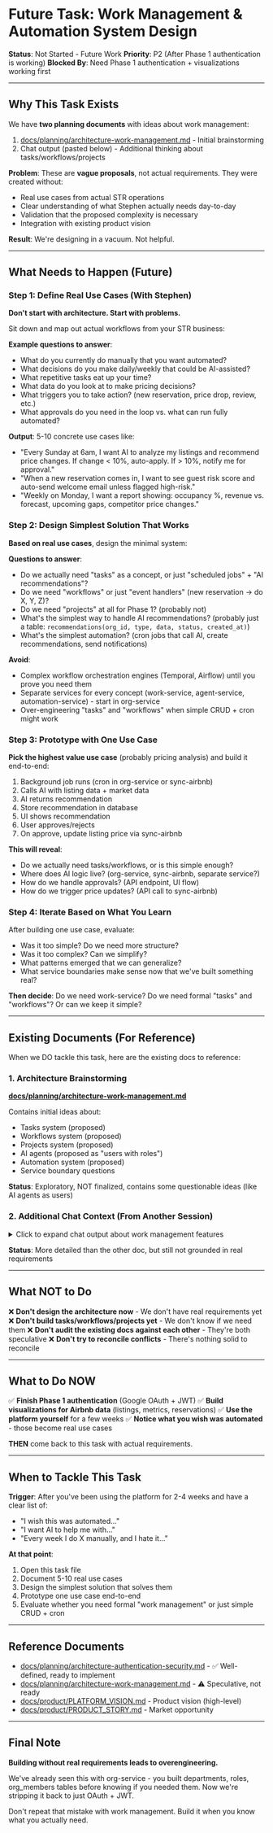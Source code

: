 # Future Task: Work Management & Automation System Design

**Status**: Not Started - Future Work
**Priority**: P2 (After Phase 1 authentication is working)
**Blocked By**: Need Phase 1 authentication + visualizations working first

---

## Why This Task Exists

We have **two planning documents** with ideas about work management:

1. [docs/planning/architecture-work-management.md](../docs/planning/architecture-work-management.md) - Initial brainstorming
2. Chat output (pasted below) - Additional thinking about tasks/workflows/projects

**Problem**: These are **vague proposals**, not actual requirements. They were created without:

- Real use cases from actual STR operations
- Clear understanding of what Stephen actually needs day-to-day
- Validation that the proposed complexity is necessary
- Integration with existing product vision

**Result**: We're designing in a vacuum. Not helpful.

---

## What Needs to Happen (Future)

### Step 1: Define Real Use Cases (With Stephen)

**Don't start with architecture. Start with problems.**

Sit down and map out actual workflows from your STR business:

**Example questions to answer**:

- What do you currently do manually that you want automated?
- What decisions do you make daily/weekly that could be AI-assisted?
- What repetitive tasks eat up your time?
- What data do you look at to make pricing decisions?
- What triggers you to take action? (new reservation, price drop, review, etc.)
- What approvals do you need in the loop vs. what can run fully automated?

**Output**: 5-10 concrete use cases like:

- "Every Sunday at 6am, I want AI to analyze my listings and recommend price changes. If change < 10%, auto-apply. If > 10%, notify me for approval."
- "When a new reservation comes in, I want to see guest risk score and auto-send welcome email unless flagged high-risk."
- "Weekly on Monday, I want a report showing: occupancy %, revenue vs. forecast, upcoming gaps, competitor price changes."

### Step 2: Design Simplest Solution That Works

**Based on real use cases**, design the minimal system:

**Questions to answer**:

- Do we actually need "tasks" as a concept, or just "scheduled jobs" + "AI recommendations"?
- Do we need "workflows" or just "event handlers" (new reservation → do X, Y, Z)?
- Do we need "projects" at all for Phase 1? (probably not)
- What's the simplest way to handle AI recommendations? (probably just a table: `recommendations(org_id, type, data, status, created_at)`)
- What's the simplest automation? (cron jobs that call AI, create recommendations, send notifications)

**Avoid**:

- Complex workflow orchestration engines (Temporal, Airflow) until you prove you need them
- Separate services for every concept (work-service, agent-service, automation-service) - start in org-service
- Over-engineering "tasks" and "workflows" when simple CRUD + cron might work

### Step 3: Prototype with One Use Case

**Pick the highest value use case** (probably pricing analysis) and build it end-to-end:

1. Background job runs (cron in org-service or sync-airbnb)
2. Calls AI with listing data + market data
3. AI returns recommendation
4. Store recommendation in database
5. UI shows recommendation
6. User approves/rejects
7. On approve, update listing price via sync-airbnb

**This will reveal**:

- Do we actually need tasks/workflows, or is this simple enough?
- Where does AI logic live? (org-service, sync-airbnb, separate service?)
- How do we handle approvals? (API endpoint, UI flow)
- How do we trigger price updates? (API call to sync-airbnb)

### Step 4: Iterate Based on What You Learn

After building one use case, evaluate:

- Was it too simple? Do we need more structure?
- Was it too complex? Can we simplify?
- What patterns emerged that we can generalize?
- What service boundaries make sense now that we've built something real?

**Then decide**: Do we need work-service? Do we need formal "tasks" and "workflows"? Or can we keep it simple?

---

## Existing Documents (For Reference)

When we DO tackle this task, here are the existing docs to reference:

### 1. Architecture Brainstorming

**[docs/planning/architecture-work-management.md](../docs/planning/architecture-work-management.md)**

Contains initial ideas about:

- Tasks system (proposed)
- Workflows system (proposed)
- Projects system (proposed)
- AI agents (proposed as "users with roles")
- Automation system (proposed)
- Service boundary questions

**Status**: Exploratory, NOT finalized, contains some questionable ideas (like AI agents as users)

### 2. Additional Chat Context (From Another Session)

<details>
<summary>Click to expand chat output about work management features</summary>

```
Future Architecture Design - Work Management & Automation System
Status: Architectural Planning Created: October 22, 2025 Purpose: Document planned features for work management, automation, and AI agents to determine service boundaries

Current Scope (P0 - org-service)
org-service handles authentication and organizational identity:

Organizations (tenants - individuals or companies)
Users (people who log in)
Departments (organizational units - marketing, revenue management, operations, etc.)
Roles (positions within departments - manager, analyst, owner, etc.)
org_members (junction table linking users to orgs with their department/role)
JWT generation and validation
Google OAuth integration
Key Design Decision: AI agents are just users with roles (not a separate entity type)

Future Features Needing Architectural Decisions
1. Tasks System
What are tasks?

Individual work items that need to be completed
Can be assigned to humans, AI agents, or automation
Polymorphic in nature:
Manual tasks (human completes)
Automated tasks (system executes)
Analysis tasks (AI generates insights/recommendations)
Decision tasks (require approval/input)
Task Properties:

Belongs to an organization (org_id)
Assigned to a department/role
Can be assigned to specific user (human or AI agent)
Has status (pending, in_progress, completed, failed)
Contains data/context needed to execute
Can be standalone or part of a workflow
Examples:

"Analyze pricing for listing XYZ" (assigned to AI Revenue Manager role)
"Review and approve price change" (assigned to human Revenue Manager)
"Update Airbnb listing price to $150" (assigned to automation)
"Create marketing content for new listing" (assigned to Marketing department)
2. Workflows System
What are workflows?

Sequences of tasks that form a process
Orchestrate multiple steps to accomplish a goal
Can involve multiple departments/roles
Can branch based on task outcomes
Can be triggered by events, schedules, or manually
Workflow Properties:

Belongs to an organization (org_id)
Contains ordered/conditional sequence of tasks
Has state (not started, running, paused, completed, failed)
Can spawn child tasks dynamically
May require approvals at certain steps
Examples:

Example 1: Dynamic Pricing Workflow

Task: Sync latest data from Airbnb (automation)
Task: Analyze market trends and competition (AI agent)
Task: Generate pricing recommendation (AI agent)
Task: Review and approve recommendation (human or auto-approve)
Task: Update listing prices (automation)
Task: Monitor performance (AI agent)
Example 2: New Listing Onboarding Workflow

Task: Import listing details from Airbnb (automation)
Task: Generate property description (AI content writer)
Task: Create photography schedule (assign to Operations)
Task: Review and publish listing (assign to Marketing Manager)
3. Projects System
What are projects?

Collections of workflows and tasks grouped together
Higher-level organizational unit for complex initiatives
May span multiple departments
Have timelines, milestones, dependencies
Project Properties:

Belongs to an organization (org_id)
Contains multiple workflows
Can have subtasks not in workflows
Has timeline (start date, end date, milestones)
Involves multiple team members across departments
Examples:

"Q4 Revenue Optimization Initiative"
Contains: pricing workflows, marketing campaigns, operational improvements
"New Market Expansion - Miami"
Contains: market analysis, property acquisition, listing setup workflows
4. AI Agents
What are AI agents?

Users with roles that can be assigned tasks
Make decisions based on data analysis
Can trigger workflows or complete tasks autonomously
Analyze data from sync services (Airbnb, Hostaway, etc.)
Generate recommendations or execute actions
Key Design: AI agents are roles in org-service, not separate entities

Agent Types (Roles):

AI Revenue Manager (pricing optimization)
AI Marketing Analyst (campaign performance)
AI Content Writer (listing descriptions, emails)
AI Operations Coordinator (scheduling, logistics)
Agent Capabilities:

Get assigned tasks (just like human users)
Access data from sync services via JWT authentication
Analyze data and make decisions
Create new tasks or trigger workflows
Complete tasks autonomously or request human approval
5. Automation System
What is automation?

Scheduled or event-driven task execution
Completes tasks without human intervention
Can be part of workflows or standalone
Responds to triggers (time-based, event-based, data-based)
Automation Types:

Scheduled: Run at specific times (daily sync, weekly reports)
Event-driven: Triggered by external events (new reservation, price change)
Workflow-embedded: Part of a workflow sequence
Conditional: Executes when conditions are met (occupancy < 50%, price change > 10%)
Examples:

"Sync Airbnb data every 4 hours" (scheduled)
"Send confirmation email when new reservation created" (event-driven)
"Auto-approve price changes under 5%" (conditional)
"Generate weekly performance report every Monday" (scheduled)
6. Sync Services (Existing Context)
Purpose: Integration points that collect data from external platforms

Current Sync Services:

sync-airbnb: Listings, reservations, pricing, reviews, performance metrics
sync-hostaway: Multi-platform aggregation, channel management
Future Sync Services:

sync-vrbo, sync-booking, etc.
How They Work:

Each sync service has its own database
Each account table has org_id linking to org-service
Authenticate using org-service JWTs
Provide APIs for querying synced data
Multi-tenancy enforced by org_id filtering
Role in Architecture:

Data ingestion layer - brings in external data
Provides the INPUT for AI agents to analyze
Provides the TARGET for automation to update (write back changes)
Use Case Examples
Use Case 1: Property Management Company (Complex)
Organization Structure:

1 organization (PropCo Inc)
3 departments: Marketing, Revenue Management, Operations
10 human users across departments
5 AI agents (revenue manager, content writer, market analyst, etc.)
50 Airbnb listings across multiple properties
Workflow Example: Dynamic Pricing for Portfolio

Sync service pulls daily data (occupancy, competitor prices, views)
AI Revenue Manager analyzes trends for all listings
Creates tasks: "Review pricing for Listing ABC" (for each listing needing adjustment)
Human Revenue Manager reviews AI recommendations on dashboard
Approves recommendations or overrides
Automation updates prices on Airbnb via API
AI monitors results and adjusts strategy
Use Case 2: Solo User (Simple)
Organization Structure:

1 organization (personal)
1 department (default: "Owner")
1 human user (owner role)
2 AI agents (revenue manager, content helper)
2 Airbnb listings
Workflow Example: Weekly Price Optimization

Scheduled task: "Analyze pricing" runs every Sunday
AI Revenue Manager generates recommendations
Auto-approve if change < 10%, otherwise notify owner
Automation updates prices
Owner gets summary email
Architectural Questions to Resolve
Question 1: Service Boundaries
Where should these live?

Option A: Monolithic (all in org-service)

Tasks, workflows, projects, automation logic all in org-service
Simpler initially
Risk: org-service becomes bloated
Option B: work-service (separate service)

Tasks, workflows, projects in new work-service
References org_id, department_id, role_id from org-service
Validates JWTs from org-service
Cleaner separation of concerns
Option C: Multiple services

work-service: Tasks, workflows, projects
agent-service: AI agent execution engine
automation-service: Scheduled/event-driven automation
More complex but better separation
Question 2: AI Agent Execution
Where does AI agent logic run?

In work-service alongside task management?
Separate agent-service that picks up tasks from work-service?
Embedded in each sync service?
Question 3: Automation Engine
Where does automation run?

Part of work-service (tasks marked as automated)?
Separate automation-service that executes tasks?
Embedded in each service that needs automation?
Question 4: Data Access Patterns
How do agents/automation access data?

Query sync services directly via API?
Sync services push data to work-service?
Shared database access?
Event bus/message queue?
Current Architecture (For Context)
┌─────────────────┐
│  org-service    │  (FastAPI, PostgreSQL)
│  - Auth/OAuth   │
│  - Organizations│  Port: 8000
│  - Users        │  JWT: HS256
│  - Departments  │
│  - Roles        │
└─────────────────┘
         │ JWT
         ↓
┌─────────────────┐     ┌──────────────────┐
│ sync-airbnb     │     │ sync-hostaway    │
│ - Listings      │     │ - Multi-channel  │
│ - Reservations  │     │ - API keys       │
│ - org_id FK     │     │ - org_id FK      │
└─────────────────┘     └──────────────────┘
Future Architecture (to be determined):

Where does work-service fit?
Where does agent execution happen?
Where does automation run?
How do services communicate?
Technical Constraints
Multi-tenancy: ALL queries must filter by org_id
Authentication: All services validate JWTs from org-service
Service-to-service: Internal endpoints use API keys
Database: Each service has its own PostgreSQL database
Stack: FastAPI, SQLAlchemy Core, Alembic, Python 3.11+
Next Steps
Get architectural guidance on service boundaries
Define service interfaces (APIs, events, data contracts)
Design database schemas for work-service (tasks, workflows, projects)
Implement P0 org-service (orgs, users, departments, roles) FIRST
Build out work-service after architecture is decided
Integrate AI agents (determine execution model)
Add automation engine (scheduled + event-driven)
Questions for Architectural Review
Should tasks/workflows/projects live in org-service or separate work-service?
Should AI agent execution be a separate service or embedded in work-service?
Should automation be a separate service or part of work-service?
How should services communicate? (REST APIs, events, message queue, gRPC?)
Should we use an event bus for async communication between services?
How do we handle distributed transactions (saga pattern, 2PC, eventual consistency)?
Should workflows use a dedicated orchestration engine (Temporal, Airflow) or custom logic?
How do AI agents discover and execute tasks? (polling, webhooks, message queue?)
```

</details>

**Status**: More detailed than the other doc, but still not grounded in real requirements

---

## What NOT to Do

❌ **Don't design the architecture now** - We don't have real requirements yet
❌ **Don't build tasks/workflows/projects yet** - We don't know if we need them
❌ **Don't audit the existing docs against each other** - They're both speculative
❌ **Don't try to reconcile conflicts** - There's nothing solid to reconcile

---

## What to Do NOW

✅ **Finish Phase 1 authentication** (Google OAuth + JWT)
✅ **Build visualizations for Airbnb data** (listings, metrics, reservations)
✅ **Use the platform yourself** for a few weeks
✅ **Notice what you wish was automated** - those become real use cases

**THEN** come back to this task with actual requirements.

---

## When to Tackle This Task

**Trigger**: After you've been using the platform for 2-4 weeks and have a clear list of:

- "I wish this was automated..."
- "I want AI to help me with..."
- "Every week I do X manually, and I hate it..."

**At that point**:

1. Open this task file
2. Document 5-10 real use cases
3. Design the simplest solution that solves them
4. Prototype one use case end-to-end
5. Evaluate whether you need formal "work management" or just simple CRUD + cron

---

## Reference Documents

- [docs/planning/architecture-authentication-security.md](../docs/planning/architecture-authentication-security.md) - ✅ Well-defined, ready to implement
- [docs/planning/architecture-work-management.md](../docs/planning/architecture-work-management.md) - ⚠️ Speculative, not ready
- [docs/product/PLATFORM_VISION.md](../docs/product/PLATFORM_VISION.md) - Product vision (high-level)
- [docs/product/PRODUCT_STORY.md](../docs/product/PRODUCT_STORY.md) - Market opportunity

---

## Final Note

**Building without real requirements leads to overengineering.**

We've already seen this with org-service - you built departments, roles, org_members tables before knowing if you needed them. Now we're stripping it back to just OAuth + JWT.

Don't repeat that mistake with work management. Build it when you know what you actually need.
